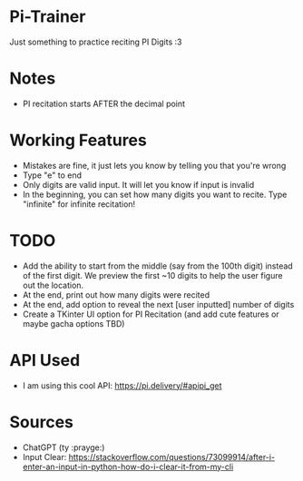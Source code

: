 # Pi-Trainer
Just something to practice reciting PI Digits :3

# Notes
- PI recitation starts AFTER the decimal point

# Working Features

- Mistakes are fine, it just lets you know by telling you that you're wrong 
- Type "e" to end
- Only digits are valid input. It will let you know if input is invalid
- In the beginning, you can set how many digits you want to recite. Type "infinite" for infinite recitation!

# TODO
- Add the ability to start from the middle (say from the 100th digit) instead of the first digit. We preview the first ~10 digits to help the user figure out the location.
- At the end, print out how many digits were recited
- At the end, add option to reveal the next [user inputted] number of digits
- Create a TKinter UI option for PI Recitation (and add cute features or maybe gacha options TBD)

# API Used
- I am using this cool API: https://pi.delivery/#apipi_get

# Sources
- ChatGPT (ty :prayge:)
- Input Clear: https://stackoverflow.com/questions/73099914/after-i-enter-an-input-in-python-how-do-i-clear-it-from-my-cli